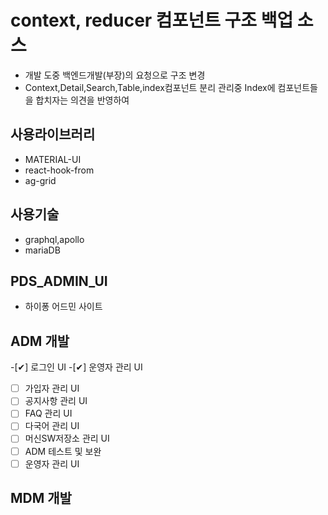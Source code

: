 # context, reducer 컴포넌트 구조 백업 소스
* 개발 도중 백엔드개발(부장)의 요청으로 구조 변경
* Context,Detail,Search,Table,index컴포넌트 분리 관리중 Index에 컴포넌트들을 합치자는 의견을 반영하여  

## 사용라이브러리
* MATERIAL-UI 
* react-hook-from
* ag-grid
 
## 사용기술 
* graphql,apollo
* mariaDB

## PDS_ADMIN_UI 
- 하이퐁 어드민 사이트

## ADM 개발
-[✔] 로그인 UI
-[✔] 운영자 관리 UI
-[ ] 가입자 관리 UI
-[ ] 공지사항 관리 UI
-[ ] FAQ 관리 UI
-[ ] 다국어 관리 UI
-[ ] 머신SW저장소 관리 UI
-[ ] ADM 테스트 및 보완
-[ ] 운영자 관리 UI

## MDM 개발
